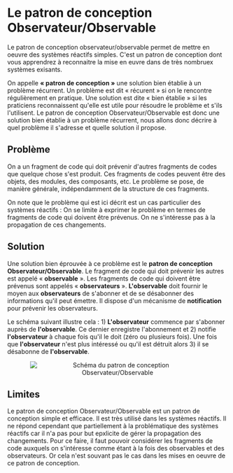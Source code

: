 # Le patron de conception Observateur/Observable

Le patron de conception observateur/observable permet de mettre en oeuvre des systèmes réactifs simples. C'est un patron de conception dont vous apprendrez à reconnaitre la mise en euvre dans de très nombruex systèmes exisants.

On appelle **« patron de conception »** une solution bien établie à un problème récurrent. Un problème est dit « récurent » si on le rencontre régulièrement en pratique. Une solution est dite « bien établie » si les praticiens reconnaissent qu'elle est utile pour résoudre le problème et s'ils l'utilisent. Le patron de conception Observateur/Observable est donc une solution bien établie à un problème récurrent, nous allons donc décrire à quel problème il s'adresse et quelle solution il propose.

## Problème

On a un fragment de code qui doit prévenir d'autres fragments de codes que quelque chose s'est produit. Ces fragments de codes peuvent être des objets, des modules, des composants, etc. Le problème se pose, de manière générale, indépendamment de la structure de ces fragments.

On note que le problème qui est ici décrit est un cas particulier des systèmes réactifs : On se limite à exprimer le problème en termes de fragments de code qui doivent être prévenus. On ne s'intéresse pas à la propagation de ces changements.

## Solution

Une solution bien éprouvée à ce problème est le **patron de conception Observateur/Observable**. Le fragment de code qui doit prévenir les autres est appelé « **observable** ». Les fragments de code qui doivent être prévenus sont appelés « **observateurs** ». **L'observable** doit fournir le moyen aux **observateurs** de s'abonner et de se désabonner des informations qu'il peut émettre. Il dispose d'un mécanisme de **notification** pour prévenir les observateurs.

Le schéma suivant illustre cela : 1) **L'observateur** commence par s'abonner auprès de **l'observable**. Ce dernier enregistre l'abonnement et 2) notifie **l'observateur** à chaque fois qu'il le doit (zéro ou plusieurs fois). Une fois que **l'observateur** n'est plus intéressé ou qu'il est détruit alors 3) il se désabonne de **l'observable**.

<div style="text-align:center">
    <img src="local://assets/progReactive/Schema_IV.2.gif" alt="Schéma du patron de conception Observateur/Observable" style="max-width: min(100%, 400px)" />
</div>

## Limites

Le patron de conception Observateur/Observable est un patron de conception simple et efficace. Il est très utilisé dans les systèmes réactifs. Il ne répond cependant que partiellement à la problématique des systèmes réactifs car il n'a pas pour but epxlicite de gérer la propagation des changements. Pour ce faire, il faut pouvoir considérer les fragments de code auxquels on s'intéresse comme étant à la fois des observables et des observateurs. Or cela n'est souvant pas le cas dans les mises en oeuvre de ce patron de conception.
